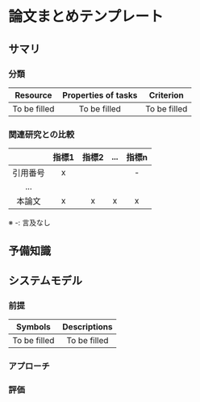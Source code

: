 # 論文まとめテンプレート

## サマリ
<!--
以下を記載する：
- 元論文pdfのリンク
- 出版年
- 学会名
- 論文タイトル
- 論文の新規性・手法のキモを2~3行で説明
-->

### 分類
<!-- [スケジューリング手法の分類法](https://tier4.atlassian.net/wiki/spaces/~6422e65c57f0c028e2f72804/pages/2780268789)に従って以下の表を埋める-->

| Resource     | Properties of tasks | Criterion    |
| :----------: | :-----------------: | :----------: |
| To be filled | To be filled        | To be filled |

### 関連研究との比較
<!-- 関連研究の章を基に以下のような比較表を作成する -->

|          | 指標1 | 指標2 | ... | 指標n |
| :------: | :---: | :---: | :-: | :---: |
| 引用番号 |   x   |       |     |   -   |
|   ...    |       |       |     |       |
|  本論文  |   x   |   x   |  x  |   x   |

※ -: 言及なし

## 予備知識
<!-- アプローチを理解するために必要最低限な予備知識を記載 -->

## システムモデル

### 前提
<!-- 単純化や制約を全て列挙する -->

<!-- アプローチセクションに登場するシンボルを全て以下の表にまとめる -->

|   Symbols    | Descriptions |
| :----------: | :----------: |
| To be filled | To be filled |

<!-- 上記表に書けないモデルを記載 -->

### アプローチ
<!-- 論文の提案の主眼を簡潔にまとめる。この資料を読んで再現実装できるレベルにする。 -->

### 評価
<!-- 評価方法・結果・著者の考察を簡潔にまとめる -->